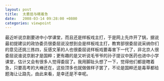 ```yaml
---
layout: post
title:  太委屈与瞎着急
date:   2008-03-14 09:28:00 +0800
categories: viewpoint
---
```

最近听说京剧要进中小学课堂，而且还是样板戏主打，于是网上先炸开了锅，据说最初提建议的政协委员很委屈说没想到会是样板戏主打，教育部很委屈说采纳你们的意见还挑三拣四，反感文革的人也很委屈说样板戏要毒害下一代了，非北京人很委屈说谁说京剧才是国粹；更有趣的是又听说毛爷爷的孙子提议中医药也进中小学课堂，估计又会有很多人觉得委屈了。我用脚趾头想了一下，觉得他们都是瞎着急，只要高考的大棒还在，这些顶多也就做做样子罢了，不论是国粹还是毒草都给题海让让路先，由此来看，是幸还是不幸呢。
